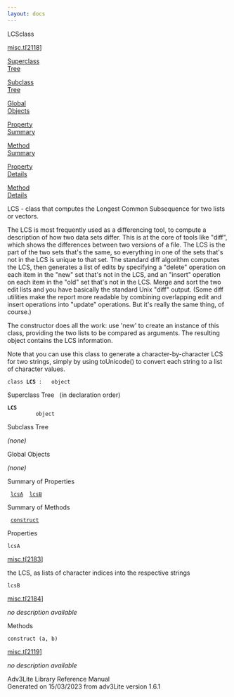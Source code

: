 ```yaml
---
layout: docs
---
```

<span class="title">LCS</span><span class="type">class</span>

[misc.t](../file/misc.t.html)\[[2118](../source/misc.t.html#2118)\]

[Superclass  
Tree](#_SuperClassTree_)

[Subclass  
Tree](#_SubClassTree_)

[Global  
Objects](#_ObjectSummary_)

[Property  
Summary](#_PropSummary_)

[Method  
Summary](#_MethodSummary_)

[Property  
Details](#_Properties_)

[Method  
Details](#_Methods_)

<div class="fdesc">

LCS - class that computes the Longest Common Subsequence for two lists
or vectors.

The LCS is most frequently used as a differencing tool, to compute a
description of how two data sets differ. This is at the core of tools
like "diff", which shows the differences between two versions of a file.
The LCS is the part of the two sets that's the same, so everything in
one of the sets that's not in the LCS is unique to that set. The
standard diff algorithm computes the LCS, then generates a list of edits
by specifying a "delete" operation on each item in the "new" set that's
not in the LCS, and an "insert" operation on each item in the "old" set
that's not in the LCS. Merge and sort the two edit lists and you have
basically the standard Unix "diff" output. (Some diff utilities make the
report more readable by combining overlapping edit and insert operations
into "update" operations. But it's really the same thing, of course.)

The constructor does all the work: use 'new' to create an instance of
this class, providing the two lists to be compared as arguments. The
resulting object contains the LCS information.

Note that you can use this class to generate a character-by-character
LCS for two strings, simply by using toUnicode() to convert each string
to a list of character values.

`class `**`LCS`**` :   object`

</div>

<span id="_SuperClassTree_"></span>

<div class="mjhd">

<span class="hdln">Superclass Tree</span>   (in declaration order)

</div>

**`LCS`**  
`         object`  
<span id="_SubClassTree_"></span>

<div class="mjhd">

<span class="hdln">Subclass Tree</span>  

</div>

*(none)* <span id="_ObjectSummary_"></span>

<div class="mjhd">

<span class="hdln">Global Objects</span>  

</div>

*(none)* <span id="_PropSummary_"></span>

<div class="mjhd">

<span class="hdln">Summary of Properties</span>  

</div>

` `[`lcsA`](#lcsA)`  `[`lcsB`](#lcsB)`  `

<span id="_MethodSummary_"></span>

<div class="mjhd">

<span class="hdln">Summary of Methods</span>  

</div>

` `[`construct`](#construct)`  `

<span id="_Properties_"></span>

<div class="mjhd">

<span class="hdln">Properties</span>  

</div>

<span id="lcsA"></span>

`lcsA`

[misc.t](../file/misc.t.html)\[[2183](../source/misc.t.html#2183)\]

<div class="desc">

the LCS, as lists of character indices into the respective strings

</div>

<span id="lcsB"></span>

`lcsB`

[misc.t](../file/misc.t.html)\[[2184](../source/misc.t.html#2184)\]

<div class="desc">

*no description available*

</div>

<span id="_Methods_"></span>

<div class="mjhd">

<span class="hdln">Methods</span>  

</div>

<span id="construct"></span>

`construct (a, b)`

[misc.t](../file/misc.t.html)\[[2119](../source/misc.t.html#2119)\]

<div class="desc">

*no description available*

</div>

<div class="ftr">

Adv3Lite Library Reference Manual  
Generated on 15/03/2023 from adv3Lite version 1.6.1

</div>
